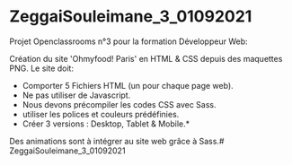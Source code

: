 # ZeggaiSouleimane_3_01092021


Projet Openclassrooms n°3 pour la formation Développeur Web:

Création du site 'Ohmyfood! Paris' en HTML & CSS depuis des maquettes PNG.
Le site doit:
 - Comporter 5 Fichiers HTML (un pour chaque page web).
 - Ne pas utiliser de Javascript.
 - Nous devons précompiler les codes CSS avec Sass.
 - utiliser les polices et couleurs prédéfinies.
 - Créer 3 versions : Desktop, Tablet & Mobile.*

Des animations sont à intégrer au site web grâce à Sass.# ZeggaiSouleimane_3_01092021
